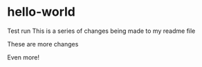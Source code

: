 # hello-world
Test run
This is a series of changes being made to my readme file






These are more changes




Even more!
